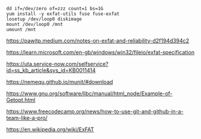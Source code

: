 ```
dd if=/dev/zero of=zzz count=1 bs=1G
yum install -y exfat-utils fuse fuse-exfat
losetup /dev/loop0 diskimage 
mount /dev/loop0 /mnt
umount /mnt
```

https://pawitp.medium.com/notes-on-exfat-and-reliability-d2f194d394c2



https://learn.microsoft.com/en-gb/windows/win32/fileio/exfat-specification



https://uta.service-now.com/selfservice?id=ss_kb_article&sys_id=KB0011414



https://nemequ.github.io/munit/#download



https://www.gnu.org/software/libc/manual/html_node/Example-of-Getopt.html



https://www.freecodecamp.org/news/how-to-use-git-and-github-in-a-team-like-a-pro/


https://en.wikipedia.org/wiki/ExFAT



 